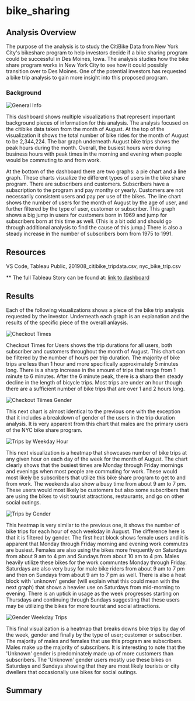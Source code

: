 # bike_sharing
## Analysis Overview
The purpose of the analysis is to study the CitiBike Data from New York City's bikeshare program to help investors decide if a bike sharing program could be successful in Des Moines, Iowa. The analysis studies how the bike share program works in New York City to see how it could possibly transition over to  Des Moines. One of the potential investors has requested a bike trip analysis to gain more insight into this proposed program. 
### Background 

![General Info](https://user-images.githubusercontent.com/106348899/190530581-21a9ff59-9d23-4a25-b6ff-b4b5b88dd0e7.png)

This dashboard shows multiple visualizations that represent important background pieces of information for this analysis.  The analysis focused on the citibike data taken from the month of August. At the top of the visualization it shows the total number of bike rides for the month of August to be 2,344,224.  The bar graph underneath August bike trips shows the peak hours during the month.  Overall, the busiest hours were during business hours with peak times in the morning and evening when people would be commuting to and from work. 

At the bottom of the dashboard there are two graphs: a pie chart and a line graph.  These charts visualize the different types of users in the bike share program.  There are subscribers and customers. Subscribers have a subscription to the program and pay monthy or yearly.  Customers are not necessarily consistent users and pay per use of the bikes. The line chart shows the number of users for the month of August by the age of user, and further filtered by the type of user, customer or subscriber. This graph shows a big jump in users for customers born in 1969 and jump for subscribers born at this time as well. (This is a bit odd and should go through additional analysis to find the cause of this jump.) There is also a steady increase in the number of subscribers born from 1975 to 1991. 

## Resources
VS Code, Tableau Public, 201908_citibike_tripdata.csv, nyc_bike_trip.csv

** The full Tableau Story can be found at:
[link to dashboard](https://public.tableau.com/app/profile/clara.potts/viz/CitiBikeChallenge_16632661232750/NYCCitiBikeAnalysis?publish=yes)

## Results
Each of the following visualizations shows a piece of the bike trip analysis requested by the investor. Underneath each graph is an explanation and the results of the specific piece of the overall anlaysis. 

![Checkout Times](https://user-images.githubusercontent.com/106348899/190530723-17bfbb6c-3348-4d70-bba9-2764ba1de94a.png)

Checkout Times for Users shows the trip durations for all users, both subscriber and customers throughout the month of August. This chart can be filtered by the number of hours per trip duration.  The majority of bike trips are less than 1 hour and more specifically approximately 5 minutes long. There is a sharp increase in the amount of trips that range from 1 minute to 6 minutes. After the 6 minute peak, there is a sharp then steady decline in the length of bicycle trips.  Most trips are under an hour though there are a sufficient number of bike trips that are over 1 and 2 hours long.  


![Checkout Tiimes Gender](https://user-images.githubusercontent.com/106348899/190530864-bccf7384-b451-4501-9bc8-818d0c5cd319.png)

This next chart is almost identical to the previous one with the exception that it includes a breakdown of gender of the users in the trip duration analysis. It is very apparent from this chart that males are the primary users of the NYC bike share program. 

![Trips by Weekday Hour](https://user-images.githubusercontent.com/106348899/190530973-a2d1bcf3-ff94-48dc-aab5-f09018ef610f.png)

This next visualization is a heatmap that showcases number of bike trips at any given hour on each day of the week for the month of August. The chart clearly shows that the busiest times are Monday through Friday mornings and evenings when most people are commuting for work.  These would most likely be subscribers that utilize this bike share program to get to and from work.  The weekends also show a busy time from about 9 am to 7 pm.  These users would most likely be customers but also some subscribers that are using the bikes to visit tourist attractions, restaurants, and go on other social outings. 

![Trips by Gender](https://user-images.githubusercontent.com/106348899/190531179-85c8cd9f-cb24-44b2-8c34-f035cb3ca6c1.png)

This heatmap is very similar to the previous one, it shows the number of bike trips for each hour of each weekday in August. The difference here is that it is filtered by gender. The first heat block shows female users and it is apparent that Monday through Friday morning and evening work commutes are busiest.  Females are also using the bikes more frequently on Saturdays from about 9 am to 4 pm and Sundays from about 10 am to 4 pm. Males heavily utilize these bikes for the work communtes Monday through Friday. Saturdays are also very busy for male bike riders from about 9 am to 7 pm and then on Sundays from about 9 am to 7 pm as well. There is also a heat block with 'unknown' gender (will explain what this could mean with the next graph) that shows a heavier use on Saturdays from mid-morning to evening. There is an uptick in usage as the week progresses starting on Thursdays and continuing through Sundays suggesting that these users may be utilizing the bikes for more tourist and social attractions. 

![Gender Weekday Trips](https://user-images.githubusercontent.com/106348899/190531306-691dd748-1ed8-424c-bd57-e11ac6869394.png)

This final visualization is a heatmap that breaks downs bike trips by day of the week, gender and finally by the type of user; customer or subscriber. The majority of males and females that use this program are subscribers.  Males make up the majority of subscribers. It is interesting to note that the 'Unknown' gender is predominately made up of more customers than subscribers. The 'Unknown' gender users mostly use these bikes on Saturdays and Sundays showing that they are most likely tourists or city dwellers that occasionally use bikes for social outings.


## Summary

